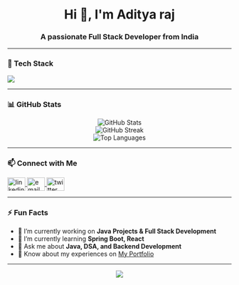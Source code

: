 <h1 align="center">Hi 👋, I'm Aditya raj</h1>
<h3 align="center">A passionate Full Stack Developer from India</h3>

---

### 🌟 Tech Stack

<p align="left">
  <img src="https://skillicons.dev/icons?i=java,spring,html,css,js,bootstrap,react,python,c,cpp,mysql,git,github,vscode,linux&theme=light" />
</p>

---

### 📊 GitHub Stats

<p align="center">
  <img src="https://github-readme-stats.vercel.app/api?username=your-username&show_icons=true&theme=radical" alt="GitHub Stats" />
  <br />
  <img src="https://github-readme-streak-stats.herokuapp.com?user=your-username&theme=radical" alt="GitHub Streak" />
  <br />
  <img src="https://github-readme-stats.vercel.app/api/top-langs/?username=your-username&layout=compact&theme=radical" alt="Top Languages" />
</p>

---

### 📫 Connect with Me

<p align="left">
  <a href="https://linkedin.com/in/your-linkedin" target="blank">
    <img align="center" src="https://cdn.jsdelivr.net/npm/simple-icons@v3/icons/linkedin.svg" alt="linkedin" height="30" width="40" />
  </a>
  <a href="mailto:your-email@gmail.com">
    <img align="center" src="https://cdn.jsdelivr.net/npm/simple-icons@v3/icons/gmail.svg" alt="email" height="30" width="40" />
  </a>
  <a href="https://twitter.com/your-twitter" target="blank">
    <img align="center" src="https://cdn.jsdelivr.net/npm/simple-icons@v3/icons/twitter.svg" alt="twitter" height="30" width="40" />
  </a>
</p>

---

### ⚡ Fun Facts

- 🔭 I’m currently working on **Java Projects & Full Stack Development**
- 🌱 I’m currently learning **Spring Boot, React**
- 💬 Ask me about **Java, DSA, and Backend Development**
- 📄 Know about my experiences on [My Portfolio](https://your-portfolio-link.com)

---

<!-- Trophy Section (optional) -->
<p align="center">
  <img src="https://github-profile-trophy.vercel.app/?username=your-username&theme=radical&no-bg=true" />
</p>


